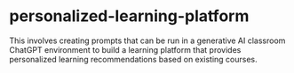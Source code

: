 # personalized-learning-platform
This involves creating prompts that can be run in a generative AI classroom ChatGPT environment to build a learning platform that provides personalized learning recommendations based on existing courses. 
